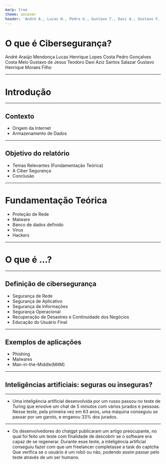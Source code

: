 ```yaml
---
marp: true
theme: uncover
header: 'André A., Lucas H., Pedro G., Gustavo T., Davi A., Gustavo F.'
---
```


# O que é Cibersegurança?

André Araújo Mendonça
Lucas Henrique Lopes Costa
Pedro Gonçalves Costa Melo
Gustavo de Jesus Teodoro
Davi Aziz Santos Salazar
Gustavo Henrique Moraes Filho

---

# Introdução

---

## Contexto

* Origem da Internet
* Armazenamento de Dados

---

## Objetivo do relatório

* Temas Relevantes (Fundamentação Teórica)
* A Ciber Segurança
* Conclusão

---

# Fundamentação Teórica

* Proteção de Rede
* Malware
* Banco de dados definido
* Vírus
* Hackers

---

# O que é ...?

---

## Definição de cibersegurança

* Segurança de Rede
* Segurança de Aplicativo
* Segurança de Informações
* Segurança Operacional
* Recuperação de Desastres e Continuidade dos Negócios
* Educação do Usuário Final

---

## Exemplos de aplicações

* Phishing
* Malwares
* Man-in-the-Middle(MitM)

---

## Inteligências artificiais: seguras ou inseguras?

---

- Uma inteligência artificial desenvolvida por um russo passou no teste de Turing que envolve um chat de 5 minutos com vários jurados e pessoas. Nesse teste, pela primeira vez em 63 anos, uma máquina conseguiu se passar por um garoto, e enganou 33% dos jurados.

---

- Os desenvolvedores do chatgpt publicaram um artigo preocupante, no qual foi feito um teste com finalidade de descobrir se o software era capaz de se regenerar. Durante esse teste, a inteligência artificial conseguiu fazer com que um freelancer completasse a task do captcha Que verifica se o usuário é um robô ou não, podendo assim passar pelo teste através de um ser humano.

